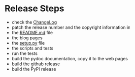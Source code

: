 Release Steps
=============

* check the [ChangeLog](https://github.com/dkrajzew/degrotesque/blob/master/CHANGES.md)
* patch the release number and the copyright information in
 * the [README.md](https://github.com/dkrajzew/degrotesque/blob/master/README.md) file
 * the blog pages
 * the [setup.py](https://github.com/dkrajzew/degrotesque/blob/master/setup.py) file
 * the scripts and tests
* run the tests
* build the pydoc documentation, copy it to the web pages
* build the github release
* build the PyPI release
